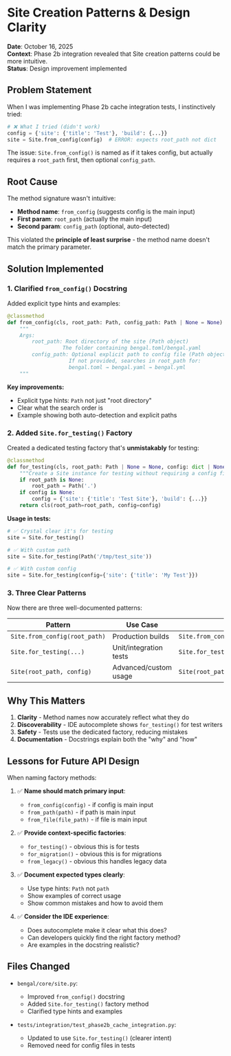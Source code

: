 # Site Creation Patterns & Design Clarity

**Date**: October 16, 2025  
**Context**: Phase 2b integration revealed that Site creation patterns could be more intuitive.  
**Status**: Design improvement implemented

## Problem Statement

When I was implementing Phase 2b cache integration tests, I instinctively tried:

```python
# ❌ What I tried (didn't work)
config = {'site': {'title': 'Test'}, 'build': {...}}
site = Site.from_config(config)  # ERROR: expects root_path not dict
```

The issue: `Site.from_config()` is named as if it takes config, but actually requires a `root_path` first, then optional `config_path`.

## Root Cause

The method signature wasn't intuitive:
- **Method name**: `from_config` (suggests config is the main input)
- **First param**: `root_path` (actually the main input)
- **Second param**: `config_path` (optional, auto-detected)

This violated the **principle of least surprise** - the method name doesn't match the primary parameter.

## Solution Implemented

### 1. **Clarified `from_config()` Docstring**

Added explicit type hints and examples:

```python
@classmethod
def from_config(cls, root_path: Path, config_path: Path | None = None) -> Site:
    """
    Args:
        root_path: Root directory of the site (Path object)
                  The folder containing bengal.toml/bengal.yaml
        config_path: Optional explicit path to config file (Path object)
                    If not provided, searches in root_path for:
                    bengal.toml → bengal.yaml → bengal.yml
    """
```

**Key improvements:**
- Explicit type hints: `Path` not just "root directory"
- Clear what the search order is
- Example showing both auto-detection and explicit paths

### 2. **Added `Site.for_testing()` Factory**

Created a dedicated testing factory that's **unmistakably** for testing:

```python
@classmethod
def for_testing(cls, root_path: Path | None = None, config: dict | None = None) -> Site:
    """Create a Site instance for testing without requiring a config file."""
    if root_path is None:
        root_path = Path('.')
    if config is None:
        config = {'site': {'title': 'Test Site'}, 'build': {...}}
    return cls(root_path=root_path, config=config)
```

**Usage in tests:**

```python
# ✅ Crystal clear it's for testing
site = Site.for_testing()

# ✅ With custom path
site = Site.for_testing(Path('/tmp/test_site'))

# ✅ With custom config
site = Site.for_testing(config={'site': {'title': 'My Test'}})
```

### 3. **Three Clear Patterns**

Now there are three well-documented patterns:

| Pattern | Use Case | Example |
|---------|----------|---------|
| `Site.from_config(root_path)` | Production builds | `Site.from_config(Path('./mysite'))` |
| `Site.for_testing(...)` | Unit/integration tests | `Site.for_testing(config={...})` |
| `Site(root_path, config)` | Advanced/custom usage | `Site(root_path=p, config=c)` |

## Why This Matters

1. **Clarity** - Method names now accurately reflect what they do
2. **Discoverability** - IDE autocomplete shows `for_testing()` for test writers
3. **Safety** - Tests use the dedicated factory, reducing mistakes
4. **Documentation** - Docstrings explain both the "why" and "how"

## Lessons for Future API Design

When naming factory methods:

1. ✅ **Name should match primary input**:
   - `from_config(config)` - if config is main input
   - `from_path(path)` - if path is main input
   - `from_file(file_path)` - if file is main input

2. ✅ **Provide context-specific factories**:
   - `for_testing()` - obvious this is for tests
   - `for_migration()` - obvious this is for migrations
   - `from_legacy()` - obvious this handles legacy data

3. ✅ **Document expected types clearly**:
   - Use type hints: `Path` not `path`
   - Show examples of correct usage
   - Show common mistakes and how to avoid them

4. ✅ **Consider the IDE experience**:
   - Does autocomplete make it clear what this does?
   - Can developers quickly find the right factory method?
   - Are examples in the docstring realistic?

## Files Changed

- `bengal/core/site.py`:
  - Improved `from_config()` docstring
  - Added `Site.for_testing()` factory method
  - Clarified type hints and examples

- `tests/integration/test_phase2b_cache_integration.py`:
  - Updated to use `Site.for_testing()` (clearer intent)
  - Removed need for config files in tests
